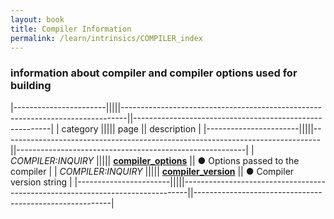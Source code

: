 ```yaml
---
layout: book
title: Compiler Information
permalink: /learn/intrinsics/COMPILER_index
---
```

### information about compiler and compiler options used for building

|-----------------------|||||-------------------------------------------------------------------------------||---------------------------------------------------------|
| category              ||||| page                                                                          || description                                             |
|-----------------------|||||-------------------------------------------------------------------------------||---------------------------------------------------------|
| *COMPILER:INQUIRY*    ||||| [__compiler\_options__]({{site.baseurl}}/learn/intrinsics/COMPILER_OPTIONS)   || &#9679; Options passed to the compiler                  |
| *COMPILER:INQUIRY*    ||||| [__compiler\_version__]({{site.baseurl}}/learn/intrinsics/COMPILER_VERSION)   || &#9679; Compiler version string                         |
|-----------------------|||||-------------------------------------------------------------------------------||---------------------------------------------------------|
